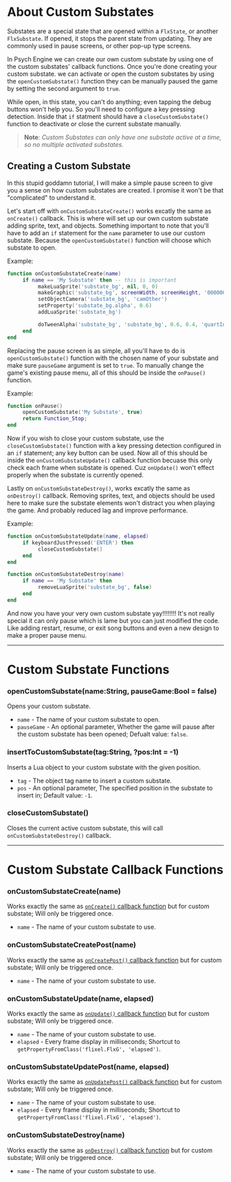 # About Custom Substates
Substates are a special state that are opened within a `FlxState`, or another `FlxSubstate`. If opened, it stops the parent state from updating. They are commonly used in pause screens, or other pop-up type screens.

In Psych Engine we can create our own custom substate by using one of the custom substates' callback functions. Once you're done creating your custom substate. we can activate or open the custom substates by using the `openCustomSubstate()` function they can be manually paused the game by setting the second argument to `true`. 

While open, in this state, you can't do anything; even tapping the debug buttons won't help you. So you'll need to configure a key pressing detection. Inside that `if` statment should have a `closeCustomSubstate()` function to deactivate or close the current substate manually.

> **Note**: _Custom Substates can only have one substate active at a time, so no multiple activated substates._

## Creating a Custom Substate
In this stupid goddamn tutorial, I will make a simple pause screen to give you a sense on how custom substates are created. I promise it won't be that "complicated" to understand it.

Let's start off with `onCustomSubstateCreate()` works excatly the same as `onCreate()` callback. This is where will set up our own custom substate adding sprite, text, and objects. Something important to note that you'll have to add an `if` statement for the `name` parameter to use our custom substate. Because the `openCustomSubstate()` function will choose which substate to open.

Example:
```lua
function onCustomSubstateCreate(name)
     if name == 'My Substate' then -- this is important
          makeLuaSprite('substate_bg', nil, 0, 0)
          makeGraphic('substate_bg', screenWidth, screenHeight, '000000')
          setObjectCamera('substate_bg', 'camOther')
          setProperty('substate_bg.alpha', 0.6)
          addLuaSprite('substate_bg')

          doTweenAlpha('substate_bg', 'substate_bg', 0.6, 0.4, 'quartInOut')
     end
end
```

Replacing the pause screen is as simple, all you'll have to do is `openCustomSubstate()` function with the chosen name of your substate and make sure `pauseGame` argument is set to `true`. To manually change the game's existing pause menu, all of this should be inside the `onPause()` function.

Example:
```lua
function onPause()
     openCustomSubstate('My Substate', true)
     return Function_Stop;
end
```

Now if you wish to close your custom substate, use the `closeCustomSubstate()` function with a key pressing detection configured in an `if` statement; any key button can be used. Now all of this should be inside the `onCustomSubstateUpdate()` callback function becuase this only check each frame when substate is opened. Cuz `onUpdate()` won't effect properly when the substate is currently opened.

Lastly on `onCustomSubstateDestroy()`, works excatly the same as `onDestroy()` callback. Removing sprites, text, and objects should be used here to make sure the substate elements won't distract you when playing the game. And probably reduced lag and improve performance.

Example:
```lua
function onCustomSubstateUpdate(name, elapsed)
     if keyboardJustPressed('ENTER') then
          closeCustomSubstate()
     end
end

function onCustomSubstateDestroy(name)
     if name == 'My Substate' then
          removeLuaSprite('substate_bg', false)
     end
end
```

And now you have your very own custom substate yay!!!!!!!! It's not really special it can only pause which is lame but you can just modified the code. Like adding restart, resume, or exit song buttons and even a new design to make a proper pause menu.

***

# Custom Substate Functions
### openCustomSubstate(name:String, pauseGame:Bool = false)
Opens your custom substate.

- `name` - The name of your custom substate to open.
- `pauseGame` - An optional parameter, Whether the game will pause after the custom substate has been opened; Defualt value: `false`.

### insertToCustomSubstate(tag:String, ?pos:Int = -1)
Inserts a Lua object to your custom substate with the given position.

- `tag` - The object tag name to insert a custom substate.
- `pos` - An optional parameter, The specified position in the substate to insert in; Default value: `-1`.

### closeCustomSubstate()
Closes the current active custom substate, this will call `onCustomSubstateDestroy()` callback.

***

# Custom Substate Callback Functions
### onCustomSubstateCreate(name)
Works exactly the same as <ins>`onCreate()` callback function</ins> but for custom substate; Will only be triggered once.

- `name` - The name of your custom substate to use.

### onCustomSubstateCreatePost(name)
Works exactly the same as <ins>`onCreatePost()` callback function</ins> but for custom substate; Will only be triggered once.

- `name` - The name of your custom substate to use.

### onCustomSubstateUpdate(name, elapsed)
Works exactly the same as <ins>`onUpdate()` callback function</ins> but for custom substate; Will only be triggered once.

- `name` - The name of your custom substate to use.
- `elapsed` - Every frame display in milliseconds; Shortcut to `getPropertyFromClass('flixel.FlxG', 'elapsed')`.

### onCustomSubstateUpdatePost(name, elapsed)
Works exactly the same as <ins>`onUpdatePost()` callback function</ins> but for custom substate; Will only be triggered once.

- `name` - The name of your custom substate to use.
- `elapsed` - Every frame display in milliseconds; Shortcut to `getPropertyFromClass('flixel.FlxG', 'elapsed')`.

### onCustomSubstateDestroy(name)
Works exactly the same as <ins>`onDestroy()` callback function</ins> but for custom substate; Will only be triggered once.

- `name` - The name of your custom substate to use.